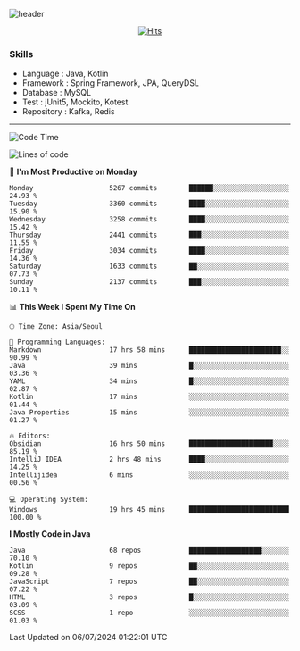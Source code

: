 <!-- Github Profile Readme로 프로필 꾸미기 : https://zzsza.github.io/development/2020/07/10/make-github-profile-readme/ -->

<!-- github theme -->
  <!-- 
    ![header](https://capsule-render.vercel.app/api?type=slice&color=e0f0e3&height=150&section=header&text=beasy&fontSize=45)
  -->
  ![header](https://capsule-render.vercel.app/api?type=soft&color=e0f0e3&height=150&section=header&text=Choi-YongSeok&fontSize=55&animation=twinkling)


<!-- hits count : https://hits.seeyoufarm.com/ -->
<div align=center>
    
  [![Hits](https://hits.seeyoufarm.com/api/count/incr/badge.svg?url=https%3A%2F%2Fgithub.com%2Fchoi-ys&count_bg=%2379C83D&title_bg=%23555555&icon=&icon_color=%23E7E7E7&title=hits&edge_flat=false)](https://hits.seeyoufarm.com)

</div>


<!-- Committed Top Lang -->
<div align=center>
</div>


### Skills
 - Language : Java, Kotlin
 - Framework : Spring Framework, JPA, QueryDSL
 - Database : MySQL
 - Test : jUnit5, Mockito, Kotest
 - Repository : Kafka, Redis

---

<!--START_SECTION:waka-->
![Code Time](http://img.shields.io/badge/Code%20Time-4%2C212%20hrs%2036%20mins-blue)

![Lines of code](https://img.shields.io/badge/From%20Hello%20World%20I%27ve%20Written-14.9%20million%20lines%20of%20code-blue)

📅 **I'm Most Productive on Monday** 

```text
Monday                   5267 commits        ██████░░░░░░░░░░░░░░░░░░░   24.93 % 
Tuesday                  3360 commits        ████░░░░░░░░░░░░░░░░░░░░░   15.90 % 
Wednesday                3258 commits        ████░░░░░░░░░░░░░░░░░░░░░   15.42 % 
Thursday                 2441 commits        ███░░░░░░░░░░░░░░░░░░░░░░   11.55 % 
Friday                   3034 commits        ████░░░░░░░░░░░░░░░░░░░░░   14.36 % 
Saturday                 1633 commits        ██░░░░░░░░░░░░░░░░░░░░░░░   07.73 % 
Sunday                   2137 commits        ███░░░░░░░░░░░░░░░░░░░░░░   10.11 % 
```


📊 **This Week I Spent My Time On** 

```text
🕑︎ Time Zone: Asia/Seoul

💬 Programming Languages: 
Markdown                 17 hrs 58 mins      ███████████████████████░░   90.99 % 
Java                     39 mins             █░░░░░░░░░░░░░░░░░░░░░░░░   03.36 % 
YAML                     34 mins             █░░░░░░░░░░░░░░░░░░░░░░░░   02.87 % 
Kotlin                   17 mins             ░░░░░░░░░░░░░░░░░░░░░░░░░   01.44 % 
Java Properties          15 mins             ░░░░░░░░░░░░░░░░░░░░░░░░░   01.27 % 

🔥 Editors: 
Obsidian                 16 hrs 50 mins      █████████████████████░░░░   85.19 % 
IntelliJ IDEA            2 hrs 48 mins       ████░░░░░░░░░░░░░░░░░░░░░   14.25 % 
Intellijidea             6 mins              ░░░░░░░░░░░░░░░░░░░░░░░░░   00.56 % 

💻 Operating System: 
Windows                  19 hrs 45 mins      █████████████████████████   100.00 % 
```

**I Mostly Code in Java** 

```text
Java                     68 repos            ██████████████████░░░░░░░   70.10 % 
Kotlin                   9 repos             ██░░░░░░░░░░░░░░░░░░░░░░░   09.28 % 
JavaScript               7 repos             ██░░░░░░░░░░░░░░░░░░░░░░░   07.22 % 
HTML                     3 repos             █░░░░░░░░░░░░░░░░░░░░░░░░   03.09 % 
SCSS                     1 repo              ░░░░░░░░░░░░░░░░░░░░░░░░░   01.03 % 
```




 Last Updated on 06/07/2024 01:22:01 UTC
<!--END_SECTION:waka-->

<!-- 
![footer](https://capsule-render.vercel.app/api?section=footer&type=slice&color=e0f0e3)
-->

